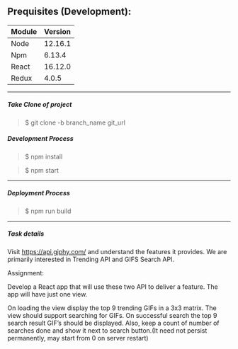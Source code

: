 
## Prequisites (Development):

| Module | Version |
| ------ | ------- |
| Node   | 12.16.1 |
| Npm    | 6.13.4  |
| React  | 16.12.0 |
| Redux  | 4.0.5   |

---

##### Take Clone of project

> \$ git clone -b branch_name git_url 

##### Development Process

> \$ npm install

> \$ npm start

---

##### Deployment Process

> \$ npm run build

---



##### Task details

Visit https://api.giphy.com/ and understand the features it provides.
We are primarily interested in Trending API and GIFS Search API.

Assignment:

Develop a React app that will use these two API to deliver a feature. The app will have just one view.

On loading the view display the top 9 trending GIFs in a 3x3 matrix.
The view should support searching for GIFs.
On successful search the top 9 search result GIF’s should be displayed.
Also, keep a count of number of searches done and show it next to search button.(It need not persist permanently, may start from 0 on server restart)
